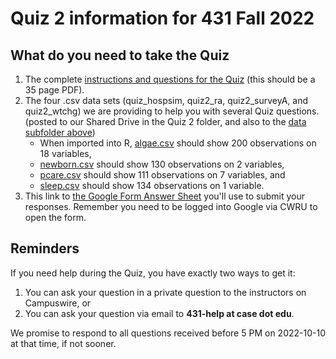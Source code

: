# Quiz 2 information for 431 Fall 2022

## What do you need to take the Quiz

1. The complete [instructions and questions for the Quiz](431-2022-quiz2.pdf) (this should be a 35 page PDF).
2. The four .csv data sets (quiz_hospsim, quiz2_ra, quiz2_surveyA, and quiz2_wtchg) we are providing to help you with several Quiz questions. (posted to our Shared Drive in the Quiz 2 folder, and also to the [data subfolder above](https://github.com/THOMASELOVE/431-quizzes-2022/tree/main/quiz2/data))
    - When imported into R, [algae.csv](data/algae.csv) should show 200 observations on 18 variables,
    - [newborn.csv](data/newborn.csv) should show 130 observations on 2 variables,
    - [pcare.csv](data/pcare.csv) should show 111 observations on 7 variables, and
    - [sleep.csv](data/sleep.csv) should show 134 observations on 1 variable.
3. This link to [the Google Form Answer Sheet](https://bit.ly/431-2022-quiz1-answer-sheet) you'll use to submit your responses. Remember you need to be logged into Google via CWRU to open the form.

## Reminders

If you need help during the Quiz, you have exactly two ways to get it:

1. You can ask your question in a private question to the instructors on Campuswire, or
2. You can ask your question via email to **431-help at case dot edu**.

We promise to respond to all questions received before 5 PM on 2022-10-10 at that time, if not sooner.

